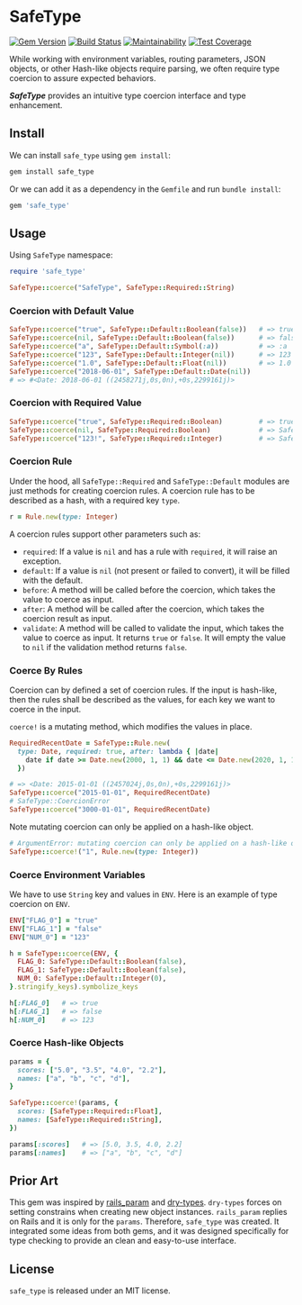 # SafeType
[![Gem Version](https://badge.fury.io/rb/safe_type.svg)](https://badge.fury.io/rb/safe_type)
[![Build Status](https://travis-ci.org/chanzuckerberg/safe_type.svg?branch=master)](https://travis-ci.org/chanzuckerberg/safe_type)
[![Maintainability](https://api.codeclimate.com/v1/badges/7fbc9a4038b86ef639e1/maintainability)](https://codeclimate.com/github/chanzuckerberg/safe_type/maintainability)
[![Test Coverage](https://api.codeclimate.com/v1/badges/7fbc9a4038b86ef639e1/test_coverage)](https://codeclimate.com/github/chanzuckerberg/safe_type/test_coverage)

While working with environment variables, routing parameters, JSON objects,
  or other Hash-like objects require parsing,
  we often require type coercion to assure expected behaviors.

***SafeType*** provides an intuitive type coercion interface and type enhancement.

## Install

We can install `safe_type` using `gem install`: 

```bash
gem install safe_type
```

Or we can add it as a dependency in the `Gemfile` and run `bundle install`:

```ruby
gem 'safe_type'
```

## Usage
Using `SafeType` namespace:
```ruby
require 'safe_type'

SafeType::coerce("SafeType", SafeType::Required::String)
```

### Coercion with Default Value
```ruby
SafeType::coerce("true", SafeType::Default::Boolean(false))   # => true
SafeType::coerce(nil, SafeType::Default::Boolean(false))      # => false
SafeType::coerce("a", SafeType::Default::Symbol(:a))          # => :a
SafeType::coerce("123", SafeType::Default::Integer(nil))      # => 123
SafeType::coerce("1.0", SafeType::Default::Float(nil))        # => 1.0
SafeType::coerce("2018-06-01", SafeType::Default::Date(nil))
# => #<Date: 2018-06-01 ((2458271j,0s,0n),+0s,2299161j)>
```
### Coercion with Required Value
```ruby
SafeType::coerce("true", SafeType::Required::Boolean)         # => true
SafeType::coerce(nil, SafeType::Required::Boolean)            # => SafeType::CoercionError 
SafeType::coerce("123!", SafeType::Required::Integer)         # => SafeType::CoercionError
```

### Coercion Rule
Under the hood, all `SafeType::Required` and `SafeType::Default` modules are just
methods for creating coercion rules. A coercion rule has to be described as a hash, 
with a required key `type`.
```ruby
r = Rule.new(type: Integer)
```
A coercion rules support other parameters such as:
- `required`: If a value is `nil` and has a rule with `required`,
    it will raise an exception.
- `default`: If a value is `nil` (not present or failed to convert),
    it will be filled with the default.
- `before`: A method will be called before the coercion,
    which takes the value to coerce as input.
- `after`: A method will be called after the coercion,
    which takes the coercion result as input. 
- `validate`: A method will be called to validate the input,
    which takes the value to coerce as input. It returns `true` or `false`.
    It will empty the value to `nil` if the validation method returns `false`.

### Coerce By Rules
Coercion can by defined a set of coercion rules.
If the input is hash-like, then the rules shall be described as the values,
  for each key we want to coerce in the input. 

`coerce!` is a mutating method, which modifies the values in place.

```ruby
RequiredRecentDate = SafeType::Rule.new(
  type: Date, required: true, after: lambda { |date|
    date if date >= Date.new(2000, 1, 1) && date <= Date.new(2020, 1, 1)
  })

# => <Date: 2015-01-01 ((2457024j,0s,0n),+0s,2299161j)> 
SafeType::coerce("2015-01-01", RequiredRecentDate) 
# SafeType::CoercionError
SafeType::coerce("3000-01-01", RequiredRecentDate)
```
Note mutating coercion can only be applied on a hash-like object.

```ruby
# ArgumentError: mutating coercion can only be applied on a hash-like object
SafeType::coerce!("1", Rule.new(type: Integer))
```

### Coerce Environment Variables
We have to use `String` key and values in `ENV`. 
Here is an example of type coercion on `ENV`.

```ruby
ENV["FLAG_0"] = "true"
ENV["FLAG_1"] = "false"
ENV["NUM_0"] = "123"

h = SafeType::coerce(ENV, {
  FLAG_0: SafeType::Default::Boolean(false),
  FLAG_1: SafeType::Default::Boolean(false),
  NUM_0: SafeType::Default::Integer(0),
}.stringify_keys).symbolize_keys 

h[:FLAG_0]   # => true
h[:FLAG_1]   # => false
h[:NUM_0]    # => 123
```

### Coerce Hash-like Objects
```ruby
params = {
  scores: ["5.0", "3.5", "4.0", "2.2"],
  names: ["a", "b", "c", "d"],
}

SafeType::coerce!(params, {
  scores: [SafeType::Required::Float],
  names: [SafeType::Required::String],
})

params[:scores]   # => [5.0, 3.5, 4.0, 2.2]
params[:names]    # => ["a", "b", "c", "d"]
```

## Prior Art
This gem was inspired by [rails_param](https://github.com/nicolasblanco/rails_param)
and [dry-types](https://github.com/dry-rb/dry-types). `dry-types` forces on setting
constrains when creating new object instances. `rails_param` replies on Rails and it is
only for the `params`. Therefore, `safe_type` was created. It integrated some ideas from both
gems, and it was designed specifically for type checking to provide an clean and easy-to-use interface.

## License
`safe_type` is released under an MIT license.
